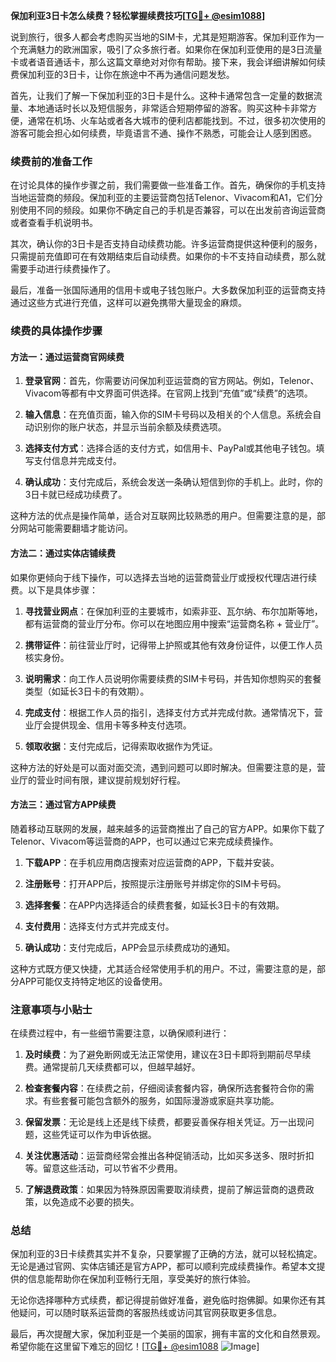 **保加利亚3日卡怎么续费？轻松掌握续费技巧[[TG💪+ @esim1088](https://t.me/s/esim1088)]**

说到旅行，很多人都会考虑购买当地的SIM卡，尤其是短期游客。保加利亚作为一个充满魅力的欧洲国家，吸引了众多旅行者。如果你在保加利亚使用的是3日流量卡或者语音通话卡，那么这篇文章绝对对你有帮助。接下来，我会详细讲解如何续费保加利亚的3日卡，让你在旅途中不再为通信问题发愁。

首先，让我们了解一下保加利亚的3日卡是什么。这种卡通常包含一定量的数据流量、本地通话时长以及短信服务，非常适合短期停留的游客。购买这种卡非常方便，通常在机场、火车站或者各大城市的便利店都能找到。不过，很多初次使用的游客可能会担心如何续费，毕竟语言不通、操作不熟悉，可能会让人感到困惑。

### 续费前的准备工作

在讨论具体的操作步骤之前，我们需要做一些准备工作。首先，确保你的手机支持当地运营商的频段。保加利亚的主要运营商包括Telenor、Vivacom和A1，它们分别使用不同的频段。如果你不确定自己的手机是否兼容，可以在出发前咨询运营商或者查看手机说明书。

其次，确认你的3日卡是否支持自动续费功能。许多运营商提供这种便利的服务，只需提前充值即可在有效期结束后自动续费。如果你的卡不支持自动续费，那么就需要手动进行续费操作了。

最后，准备一张国际通用的信用卡或电子钱包账户。大多数保加利亚的运营商支持通过这些方式进行充值，这样可以避免携带大量现金的麻烦。

### 续费的具体操作步骤

#### 方法一：通过运营商官网续费

1. **登录官网**：首先，你需要访问保加利亚运营商的官方网站。例如，Telenor、Vivacom等都有中文界面可供选择。在官网上找到“充值”或“续费”的选项。

2. **输入信息**：在充值页面，输入你的SIM卡号码以及相关的个人信息。系统会自动识别你的账户状态，并显示当前余额及续费选项。

3. **选择支付方式**：选择合适的支付方式，如信用卡、PayPal或其他电子钱包。填写支付信息并完成支付。

4. **确认成功**：支付完成后，系统会发送一条确认短信到你的手机上。此时，你的3日卡就已经成功续费了。

这种方法的优点是操作简单，适合对互联网比较熟悉的用户。但需要注意的是，部分网站可能需要翻墙才能访问。

#### 方法二：通过实体店铺续费

如果你更倾向于线下操作，可以选择去当地的运营商营业厅或授权代理店进行续费。以下是具体步骤：

1. **寻找营业网点**：在保加利亚的主要城市，如索非亚、瓦尔纳、布尔加斯等地，都有运营商的营业厅分布。你可以在地图应用中搜索“运营商名称 + 营业厅”。

2. **携带证件**：前往营业厅时，记得带上护照或其他有效身份证件，以便工作人员核实身份。

3. **说明需求**：向工作人员说明你需要续费的SIM卡号码，并告知你想购买的套餐类型（如延长3日卡的有效期）。

4. **完成支付**：根据工作人员的指引，选择支付方式并完成付款。通常情况下，营业厅会提供现金、信用卡等多种支付选项。

5. **领取收据**：支付完成后，记得索取收据作为凭证。

这种方法的好处是可以面对面交流，遇到问题可以即时解决。但需要注意的是，营业厅的营业时间有限，建议提前规划好行程。

#### 方法三：通过官方APP续费

随着移动互联网的发展，越来越多的运营商推出了自己的官方APP。如果你下载了Telenor、Vivacom等运营商的APP，也可以通过它来完成续费操作。

1. **下载APP**：在手机应用商店搜索对应运营商的APP，下载并安装。

2. **注册账号**：打开APP后，按照提示注册账号并绑定你的SIM卡号码。

3. **选择套餐**：在APP内选择适合的续费套餐，如延长3日卡的有效期。

4. **支付费用**：选择支付方式并完成支付。

5. **确认成功**：支付完成后，APP会显示续费成功的通知。

这种方式既方便又快捷，尤其适合经常使用手机的用户。不过，需要注意的是，部分APP可能仅支持特定地区的设备使用。

### 注意事项与小贴士

在续费过程中，有一些细节需要注意，以确保顺利进行：

1. **及时续费**：为了避免断网或无法正常使用，建议在3日卡即将到期前尽早续费。通常提前几天续费都可以，但越早越好。

2. **检查套餐内容**：在续费之前，仔细阅读套餐内容，确保所选套餐符合你的需求。有些套餐可能包含额外的服务，如国际漫游或家庭共享功能。

3. **保留发票**：无论是线上还是线下续费，都要妥善保存相关凭证。万一出现问题，这些凭证可以作为申诉依据。

4. **关注优惠活动**：运营商经常会推出各种促销活动，比如买多送多、限时折扣等。留意这些活动，可以节省不少费用。

5. **了解退费政策**：如果因为特殊原因需要取消续费，提前了解运营商的退费政策，以免造成不必要的损失。

### 总结

保加利亚的3日卡续费其实并不复杂，只要掌握了正确的方法，就可以轻松搞定。无论是通过官网、实体店铺还是官方APP，都可以顺利完成续费操作。希望本文提供的信息能帮助你在保加利亚畅行无阻，享受美好的旅行体验。

无论你选择哪种方式续费，都记得提前做好准备，避免临时抱佛脚。如果你还有其他疑问，可以随时联系运营商的客服热线或访问其官网获取更多信息。

最后，再次提醒大家，保加利亚是一个美丽的国家，拥有丰富的文化和自然景观。希望你能在这里留下难忘的回忆！[[TG💪+ @esim1088](https://t.me/s/esim1088) ![Image](https://i.postimg.cc/4NQfJmqS/Snipaste-2025-05-13-00-14-12.png)]